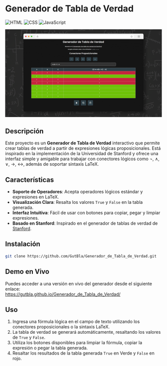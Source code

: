 # Generador de Tabla de Verdad  
![HTML](https://img.shields.io/badge/HTML-orange)
![CSS](https://img.shields.io/badge/CSS-blue)
![JavaScript](https://img.shields.io/badge/JavaScript-yellow)

![Generador de Tabla de Verdad](images/generador-de-tabla-de-verdad.png)

## Descripción
Este proyecto es un **Generador de Tabla de Verdad** interactivo que permite crear tablas de verdad a partir de expresiones lógicas proposicionales. Está inspirado en la implementación de la Universidad de Stanford y ofrece una interfaz simple y amigable para trabajar con conectores lógicos como ¬, ∧, ∨, →, ↔, además de soportar sintaxis LaTeX.

## Características
- **Soporte de Operadores**: Acepta operadores lógicos estándar y expresiones en LaTeX.
- **Visualización Clara**: Resalta los valores `True` y `False` en la tabla generada.
- **Interfaz Intuitiva**: Fácil de usar con botones para copiar, pegar y limpiar expresiones.
- **Basado en Stanford**: Inspirado en el generador de tablas de verdad de [Stanford](https://web.stanford.edu/class/cs103/tools/truth-table-tool/).

## Instalación
```bash
git clone https://github.com/GutBla/Generador_de_Tabla_de_Verdad.git
```

## Demo en Vivo
Puedes acceder a una versión en vivo del generador desde el siguiente enlace:  
https://gutbla.github.io/Generador_de_Tabla_de_Verdad/

## Uso
1. Ingresa una fórmula lógica en el campo de texto utilizando los conectores proposicionales o la sintaxis LaTeX.
2. La tabla de verdad se generará automáticamente, resaltando los valores de `True` y `False`.
3. Utiliza los botones disponibles para limpiar la fórmula, copiar la expresión o pegar la tabla generada.
4. Resaltar los resultados de la tabla generada `True` en Verde y `False` en rojo.

